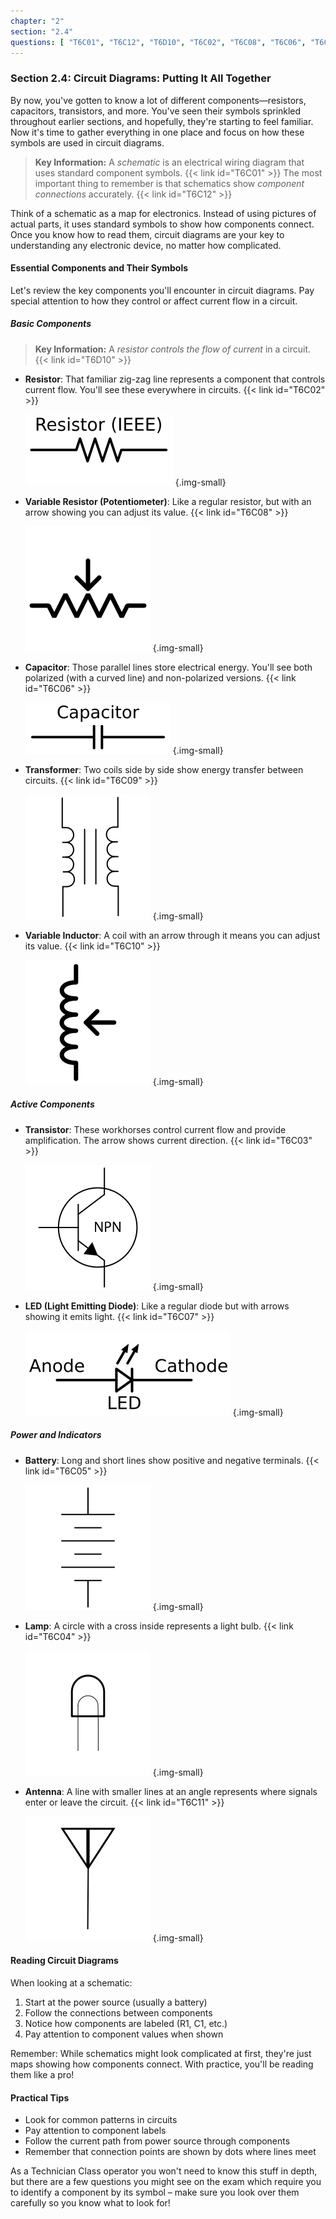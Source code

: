 ```yaml
---
chapter: "2"
section: "2.4"
questions: [ "T6C01", "T6C12", "T6D10", "T6C02", "T6C08", "T6C06", "T6C09", "T6C10", "T6C03", "T6C07", "T6C05", "T6C04", "T6C11" ]
---
```


### Section 2.4: Circuit Diagrams: Putting It All Together

By now, you've gotten to know a lot of different components—resistors, capacitors, transistors, and more. You've seen their symbols sprinkled throughout earlier sections, and hopefully, they're starting to feel familiar. Now it's time to gather everything in one place and focus on how these symbols are used in circuit diagrams.

> **Key Information:** A *schematic* is an electrical wiring diagram that uses standard component symbols. {{< link id="T6C01" >}} The most important thing to remember is that schematics show *component connections* accurately. {{< link id="T6C12" >}}

Think of a schematic as a map for electronics. Instead of using pictures of actual parts, it uses standard symbols to show how components connect. Once you know how to read them, circuit diagrams are your key to understanding any electronic device, no matter how complicated.

#### Essential Components and Their Symbols

Let's review the key components you'll encounter in circuit diagrams. Pay special attention to how they control or affect current flow in a circuit.

##### Basic Components

> **Key Information:** A *resistor controls the flow of current* in a circuit. {{< link id="T6D10" >}}

- **Resistor**: That familiar zig-zag line represents a component that controls current flow. You'll see these everywhere in circuits. {{< link id="T6C02" >}}
  
  ![Resistor schematic diagram](../../../images/s2-1-resistor.svg)
  {.img-small}

- **Variable Resistor (Potentiometer)**: Like a regular resistor, but with an arrow showing you can adjust its value. {{< link id="T6C08" >}}
  
  ![Potentiometer schematic symbol](../../../images/schem-potentiometer.svg)
  {.img-small}

- **Capacitor**: Those parallel lines store electrical energy. You'll see both polarized (with a curved line) and non-polarized versions. {{< link id="T6C06" >}}
  
  ![Capacitor schematic diagram](../../../images/s2-1-capacitor.svg)
  {.img-small}

- **Transformer**: Two coils side by side show energy transfer between circuits. {{< link id="T6C09" >}}
  
  ![Transformer schematic Symbol](../../../images/schem-transformer.svg)
  {.img-small}

- **Variable Inductor**: A coil with an arrow through it means you can adjust its value. {{< link id="T6C10" >}}
  
  ![Variable Inductor schematic symbol](../../../images/schem-varinductor.svg)
  {.img-small}

##### Active Components

- **Transistor**: These workhorses control current flow and provide amplification. The arrow shows current direction. {{< link id="T6C03" >}}
  
  ![NPN Transistor Schematic Symbol](../../../images/schem-npn.svg)
  {.img-small}

- **LED (Light Emitting Diode)**: Like a regular diode but with arrows showing it emits light. {{< link id="T6C07" >}}
  
  ![LED schematic diagram with anode / cathode labeled](../../../images/s2-2-led.svg)
  {.img-small}

##### Power and Indicators

- **Battery**: Long and short lines show positive and negative terminals. {{< link id="T6C05" >}}
  
  ![Power Supply Schematic Symbol](../../../images/schem-battery.svg)
  {.img-small}

- **Lamp**: A circle with a cross inside represents a light bulb. {{< link id="T6C04" >}}
  
  ![Lamp Lamp Schematic Symbol](../../../images/schem-lamp.svg)
  {.img-small}

- **Antenna**: A line with smaller lines at an angle represents where signals enter or leave the circuit. {{< link id="T6C11" >}}
  
  ![Antenna Schematic Symbol](../../../images/schem-antenna.svg)
  {.img-small}

#### Reading Circuit Diagrams

When looking at a schematic:
1. Start at the power source (usually a battery)
2. Follow the connections between components
3. Notice how components are labeled (R1, C1, etc.)
4. Pay attention to component values when shown

Remember: While schematics might look complicated at first, they're just maps showing how components connect. With practice, you'll be reading them like a pro!

#### Practical Tips

- Look for common patterns in circuits
- Pay attention to component labels
- Follow the current path from power source through components
- Remember that connection points are shown by dots where lines meet

As a Technician Class operator you won't need to know this stuff in depth, but there are a few questions you might see on the exam which require you to identify a component by its symbol – make sure you look over them carefully so you know what to look for!
